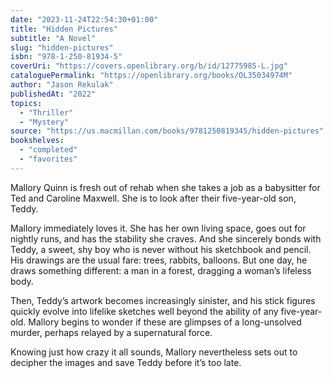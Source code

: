 ```yaml
---
date: "2023-11-24T22:54:30+01:00"
title: "Hidden Pictures"
subtitle: "A Novel"
slug: "hidden-pictures"
isbn: "978-1-250-81934-5"
coverUri: "https://covers.openlibrary.org/b/id/12775985-L.jpg"
cataloguePermalink: "https://openlibrary.org/books/OL35034974M"
author: "Jason Rekulak"
publishedAt: "2022"
topics:
  - "Thriller"
  - "Mystery"
source: "https://us.macmillan.com/books/9781250819345/hidden-pictures"
bookshelves:
  - "completed"
  - "favorites"
---
```


Mallory Quinn is fresh out of rehab when she takes a job as a babysitter for Ted 
and Caroline Maxwell. She is to look after their five-year-old son, Teddy.

Mallory immediately loves it. She has her own living space, goes out for nightly 
runs, and has the stability she craves. And she sincerely bonds with Teddy, a 
sweet, shy boy who is never without his sketchbook and pencil. His drawings are 
the usual fare: trees, rabbits, balloons. But one day, he draws something 
different: a man in a forest, dragging a woman’s lifeless body.

Then, Teddy’s artwork becomes increasingly sinister, and his stick figures 
quickly evolve into lifelike sketches well beyond the ability of any 
five-year-old. Mallory begins to wonder if these are glimpses of a 
long-unsolved murder, perhaps relayed by a supernatural force.

Knowing just how crazy it all sounds, Mallory nevertheless sets out to decipher 
the images and save Teddy before it’s too late.